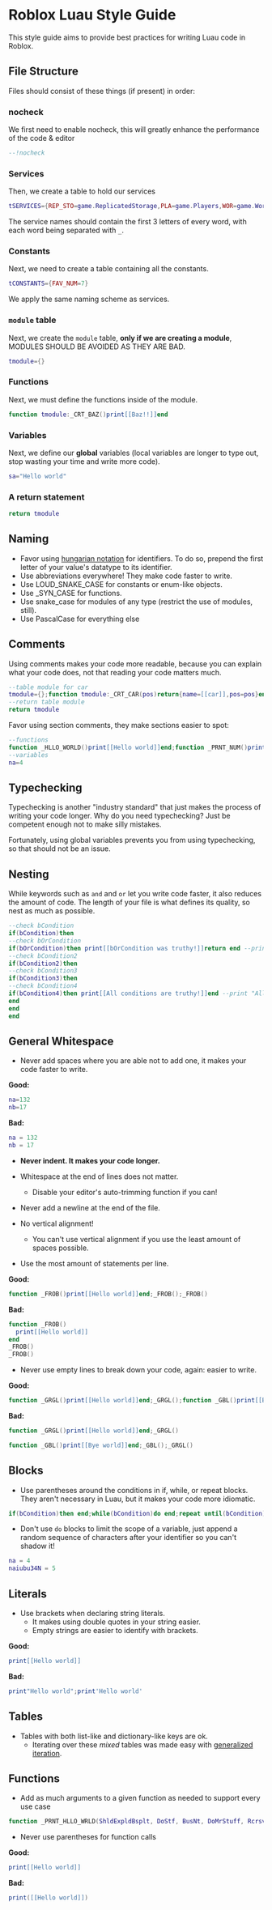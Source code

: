 # Roblox Luau Style Guide

This style guide aims to provide best practices for writing Luau code in Roblox.

## File Structure

Files should consist of these things (if present) in order:

### nocheck

We first need to enable nocheck, this will greatly enhance the performance of the code & editor

```lua
--!nocheck
```

### Services

Then, we create a table to hold our services

```lua
tSERVICES={REP_STO=game.ReplicatedStorage,PLA=game.Players,WOR=game.Workspace}
```

The service names should contain the first 3 letters of every word, with each word being separated with `_`.

### Constants

Next, we need to create a table containing all the constants.

```lua
tCONSTANTS={FAV_NUM=7}
```

We apply the same naming scheme as services.

### `module` table

Next, we create the `module` table, **only if we are creating a module**, MODULES SHOULD BE AVOIDED AS THEY ARE BAD.

```lua
tmodule={}
```

### Functions

Next, we must define the functions inside of the module.

```lua
function tmodule:_CRT_BAZ()print[[Baz!!]]end
```

### Variables

Next, we define our **global** variables (local variables are longer to type out, stop wasting your time and write more code).

```lua
sa="Hello world"
```

### A return statement

```lua
return tmodule
```

## Naming

- Favor using [hungarian notation](https://en.wikipedia.org/wiki/Hungarian_notation) for identifiers. To do so, prepend the first letter of your value's datatype to its identifier.
- Use abbreviations everywhere! They make code faster to write.
- Use LOUD_SNAKE_CASE for constants or enum-like objects.
- Use \_SYN_CASE for functions.
- Use snake_case for modules of any type (restrict the use of modules, still).
- Use PascalCase for everything else

## Comments

Using comments makes your code more readable, because you can explain what your code does, not that reading your code matters much.

```lua
--table module for car
tmodule={};function tmodule:_CRT_CAR(pos)return{name=[[car]],pos=pos}end --function that create car
--return table module
return tmodule
```

Favor using section comments, they make sections easier to spot:

```lua
--functions
function _HLLO_WORLD()print[[Hello world]]end;function _PRNT_NUM()print(([[%s]]):format(na))end
--variables
na=4
```

## Typechecking

Typechecking is another "industry standard" that just makes the process of writing your code longer. Why do you need typechecking? Just be competent enough not to make silly mistakes.

Fortunately, using global variables prevents you from using typechecking, so that should not be an issue.

## Nesting

While keywords such as `and` and `or` let you write code faster, it also reduces the amount of code. The length of your file is what defines its quality, so nest as much as possible.

```lua
--check bCondition
if(bCondition)then
--check bOrCondition
if(bOrCondition)then print[[bOrCondition was truthy!]]return end --print "bOrCondition was truthy!" if bOrCondition is truthy
--check bCondition2
if(bCondition2)then
--check bCondition3
if(bCondition3)then
--check bCondition4
if(bCondition4)then print[[All conditions are truthy!]]end --print "All conditions are truthy!" if all conditions are truthy
end
end
end
```

## General Whitespace

- Never add spaces where you are able not to add one, it makes your code faster to write.

**Good:**

```lua
na=132
nb=17
```

**Bad:**

```lua
na = 132
nb = 17
```

- **Never indent. It makes your code longer.**
- Whitespace at the end of lines does not matter.
  - Disable your editor's auto-trimming function if you can!
- Never add a newline at the end of the file.
- No vertical alignment!

  - You can't use vertical alignment if you use the least amount of spaces possible.

- Use the most amount of statements per line.

**Good:**

```lua
function _FROB()print[[Hello world]]end;_FROB();_FROB()
```

**Bad:**

```lua
function _FROB()
  print[[Hello world]]
end
_FROB()
_FROB()
```

- Never use empty lines to break down your code, again: easier to write.

**Good:**

```lua
function _GRGL()print[[Hello world]]end;_GRGL();function _GBL()print[[Bye world]]end;_GBL();_GBL()
```

**Bad:**

```lua
function _GRGL()print[[Hello world]]end;_GRGL()

function _GBL()print[[Bye world]]end;_GBL();_GRGL()
```

## Blocks

- Use parentheses around the conditions in if, while, or repeat blocks. They aren't necessary in Luau, but it makes your code more idiomatic.

```lua
if(bCondition)then end;while(bCondition)do end;repeat until(bCondition)
```

- Don't use `do` blocks to limit the scope of a variable, just append a random sequence of characters after your identifier so you can't shadow it!

```lua
na = 4
naiubu34N = 5
```

## Literals

- Use brackets when declaring string literals.
  - It makes using double quotes in your string easier.
  - Empty strings are easier to identify with brackets.

**Good:**

```lua
print[[Hello world]]
```

**Bad:**

```lua
print"Hello world";print'Hello world'
```

## Tables

- Tables with both list-like and dictionary-like keys are ok.
  - Iterating over these _mixed_ tables was made easy with [generalized iteration](https://luau-lang.org/syntax#generalized-iteration).

## Functions

- Add as much arguments to a given function as needed to support every use case

```lua
function _PRNT_HLLO_WRLD(ShldExpldBsplt, DoStf, BusNt, DoMrStuff, Rcrsv, PrntHllo)--[[...]]end
```

- Never use parentheses for function calls

**Good:**

```lua
print[[Hello world]]
```

**Bad:**

```lua
print([[Hello world]])
```
